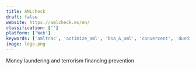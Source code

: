 ```yaml
---
title: AMLcheck
draft: false 
website: https://amlcheck.es/en/
classification: ['']
platform: ['Web']
keywords: ['amltrac', 'actimize_aml', 'bsa_&_aml', 'convercent', 'duedil', 'eastnets', 'encompass', 'fileinvite', 'firco_trust', 'kount', 'logicgate', 'namescan', 'sas_anti-money_laundering', 'sanction_scanner', 'standardfusion', 'verafin', 'worldcompliance_data', 'wynyard_aml', 'zengrc']
image: logo.png
---
```

Money laundering and terrorism financing prevention